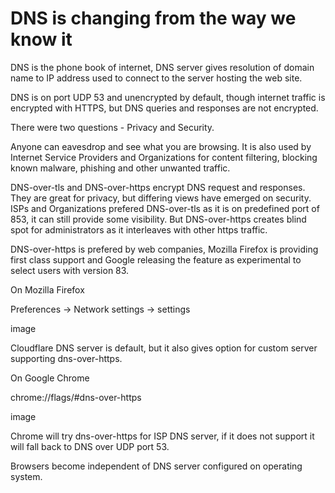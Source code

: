 # DNS is changing from the way we know it

DNS is the phone book of internet, DNS server gives resolution of domain name to IP address used to connect to the server hosting the web site. 

DNS is on port UDP 53 and unencrypted by default, though internet traffic is encrypted with HTTPS, but DNS queries and responses are not encrypted. 

There were two questions - Privacy and Security.

Anyone can eavesdrop and see what you are browsing. It is also used by Internet Service Providers and Organizations for content filtering, blocking known malware, phishing and other unwanted traffic.

DNS-over-tls and DNS-over-https encrypt DNS request and responses. They are great for privacy, but differing views have emerged on security. ISPs and Organizations prefered DNS-over-tls as it is on predefined port of 853, it can still provide some visibility. But DNS-over-https creates blind spot for administrators as it interleaves with other https traffic.

DNS-over-https is prefered by web companies, Mozilla Firefox is providing first class support and Google releasing the feature as experimental to select users with version 83.

On Mozilla Firefox 

Preferences -> Network settings -> settings

image

Cloudflare DNS server is default, but it also gives option for custom server supporting dns-over-https.

On Google Chrome

chrome://flags/#dns-over-https

image 

Chrome will try dns-over-https for ISP DNS server, if it does not support it will fall back to DNS over UDP port 53. 

Browsers become independent of DNS server configured on operating system. 








